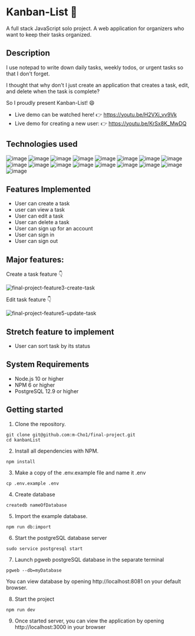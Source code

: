 # Kanban-List :memo:

A full stack JavaScript solo project.
A web application for organizers who want to keep their tasks organized.

## Description
I use notepad to write down daily tasks, weekly todos, or urgent tasks so that I don't forget.

I thought that why don't I just create an application that creates a task, edit, and delete when the task is complete?

So I proudly present Kanban-List! :smile:

* Live demo can be watched here! :point_right: https://youtu.be/H2VXj_vv9Vk
* Live demo for creating a new user: 👉 https://youtu.be/KrSx8K_MwDQ


## Technologies used

![image](https://user-images.githubusercontent.com/96744088/185199905-96d095cd-fb35-4816-bcf2-49471023dcee.png)
![image](https://user-images.githubusercontent.com/96744088/185199847-4a5516f5-1e63-4c38-b914-a87515eb098a.png)
![image](https://user-images.githubusercontent.com/96744088/185200132-6174e088-dab1-4e82-989e-914bdd6b55de.png)
![image](https://user-images.githubusercontent.com/96744088/185200149-7e796535-ccff-4a9a-9c9a-e1641b560106.png)
![image](https://user-images.githubusercontent.com/96744088/185200163-475211a9-9b6c-40b2-b802-4e15405c1ead.png)
![image](https://user-images.githubusercontent.com/96744088/185200178-d731c662-c630-4879-80aa-3af8cb5d4715.png)
![image](https://user-images.githubusercontent.com/96744088/185200190-9c6bb110-8424-4577-9ae0-feb3b0d2b058.png)
![image](https://user-images.githubusercontent.com/96744088/185200207-83c1eacc-551c-48e7-85c9-4a0841e9df22.png)
![image](https://user-images.githubusercontent.com/96744088/185200223-2ca8d16a-cce0-4ac1-bf44-fa93724452fb.png)
![image](https://user-images.githubusercontent.com/96744088/185200241-16a4c172-01fa-491f-9417-bf23c4fd65b7.png)
![image](https://user-images.githubusercontent.com/96744088/185200259-6659b626-61a8-4788-8701-932857acec9e.png)
![image](https://user-images.githubusercontent.com/96744088/185200277-75a74235-05ed-4b36-9835-8af39a25500d.png)
![image](https://user-images.githubusercontent.com/96744088/185200293-bff78f17-8b68-4e65-8468-b09e1e74dfd1.png)
![image](https://user-images.githubusercontent.com/96744088/185201886-ccdb0b7a-214a-493d-b8be-4dcd20e1e42a.png)
![image](https://user-images.githubusercontent.com/96744088/185201183-b235f7ad-da62-430c-8a54-399e82696f83.png)
![image](https://user-images.githubusercontent.com/96744088/185201225-089fe5d4-61c2-48d3-af80-8198cd4d5847.png)
![image](https://user-images.githubusercontent.com/96744088/185201295-8891fe32-3b50-4d6b-91a9-70d8929d80db.png)

## Features Implemented
* User can create a task
* user can view a task
* User can edit a task
* User can delete a task
* User can sign up for an account
* User can sign in
* User can sign out

## Major features:

Create a task feature :point_down:

![final-project-feature3-create-task](https://user-images.githubusercontent.com/96744088/185204524-9c799c31-cfac-4092-9492-80d76626f086.gif)


Edit task feature :point_down:

![final-project-feature5-update-task](https://user-images.githubusercontent.com/96744088/185204394-d3aa57be-09ef-42ef-a91a-652b72227a1b.gif)

## Stretch feature to implement
* User can sort task by its status

## System Requirements
* Node.js 10 or higher
* NPM 6 or higher
* PostgreSQL 12.9 or higher

## Getting started

1. Clone the repository.
  ```
  git clone git@github.com:m-Cho1/final-project.git
  cd kanbanList
  ```
2. Install all dependencies with NPM.
  ```
  npm install
  ```
3. Make a copy of the .env.example file and name it .env
  ```
  cp .env.example .env
  ```
4. Create database
  ```
  createdb nameOfDatabase
  ```
5. Import the example database.
  ```
  npm run db:import
  ```
6. Start the postgreSQL database server
  ```
  sudo service postgresql start
  ```
7. Launch pgweb postgreSQL database in the separate terminal
  ```
  pgweb --db=myDatabase
  ```
  You can view database by opening http://localhost:8081 on your default browser.
  
8. Start the project
  ```
  npm run dev
  ```
9. Once started server, you can view the application by opening http://localhost:3000 in your browser
